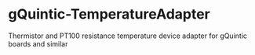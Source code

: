 # gQuintic-TemperatureAdapter
Thermistor and PT100 resistance temperature device adapter for gQuintic boards and similar
